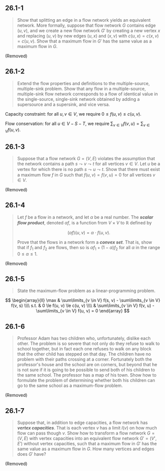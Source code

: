 ## 26.1-1

> Show that splitting an edge in a flow network yields an equivalent network. More formally, suppose that flow network $G$ contains edge $(u, v)$, and we create a new flow network $G'$ by creating a new vertex $x$ and replacing $(u, v)$ by new edges $(u, x)$ and $(x, v)$ with $c(u, x) = c(x, v) = c(u, v)$. Show that a maximum flow in $G'$ has the same value as a maximum flow in $G$.

(Removed)

## 26.1-2

> Extend the flow properties and definitions to the multiple-source, multiple-sink problem. Show that any flow in a multiple-source, multiple-sink flow network corresponds to a flow of identical value in the single-source, single-sink network obtained by adding a supersource and a supersink, and vice versa.

Capacity constraint: for all $u, v \in V$, we require $0 \le f(u, v) \le c(u, v)$.

Flow conservation: for all $u \in V - S - T$, we require $\sum_{v \in V} f(v, u) = \sum_{v \in V} f(u, v)$.

## 26.1-3

> Suppose that a flow network $G = (V, E)$ violates the assumption that the network contains a path $s \leadsto v \leadsto t$ for all vertices $v \in V$. Let $u$ be a vertex for which there is no path $s \leadsto u \leadsto t$. Show that there must exist a maximum flow $f$ in $G$ such that $f(u, v) = f(v, u) = 0$ for all vertices $v \in V$.

(Removed)

## 26.1-4

> Let $f$ be a flow in a network, and let $\alpha$ be a real number. The **_scalar flow product_**, denoted $\alpha f$, is a function from $V \times V$ to $\mathbb{R}$ defined by
>
> $$(\alpha f)(u, v) = \alpha \cdot f(u, v).$$
>
> Prove that the flows in a network form a **_convex set_**. That is, show that if $f_1$ and $f_2$ are flows, then so is $\alpha f_1 + (1 - \alpha) f_2$ for all $\alpha$ in the range $0 \le \alpha \le 1$.

(Removed)

## 26.1-5

> State the maximum-flow problem as a linear-programming problem.

$$
\begin{array}{ll}
\max & \sum\limits_{v \in V} f(s, v) - \sum\limits_{v \in V} f(v, s) \\\\
s.t. & 0 \le f(u, v) \le c(u, v) \\\\
     & \sum\limits_{v \in V} f(v, u) - \sum\limits_{v \in V} f(u, v) = 0
\end{array}
$$

## 26.1-6

> Professor Adam has two children who, unfortunately, dislike each other. The problem is so severe that not only do they refuse to walk to school together, but in fact each one refuses to walk on any block that the other child has stepped on that day. The children have no problem with their paths crossing at a corner. Fortunately both the professor's house and the school are on corners, but beyond that he is not sure if it is going to be possible to send both of his children to the same school. The professor has a map of his town. Show how to formulate the problem of determining whether both his children can go to the same school as a maximum-flow problem.

(Removed)

## 26.1-7

> Suppose that, in addition to edge capacities, a flow network has **_vertex capacities_**. That is each vertex $v$ has a limit $l(v)$ on how much flow can pass though $v$. Show how to transform a flow network $G = (V, E)$ with vertex capacities into an equivalent flow network $G' = (V', E')$ without vertex capacities, such that a maximum flow in $G'$ has the same value as a maximum flow in $G$. How many vertices and edges does $G'$ have?

(Removed)
